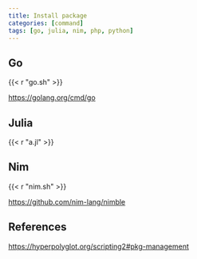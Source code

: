 ```yaml
---
title: Install package
categories: [command]
tags: [go, julia, nim, php, python]
---
```


## Go

{{< r "go.sh" >}}

<https://golang.org/cmd/go>

## Julia

{{< r "a.jl" >}}

## Nim

{{< r "nim.sh" >}}

<https://github.com/nim-lang/nimble>

## References

<https://hyperpolyglot.org/scripting2#pkg-management>
